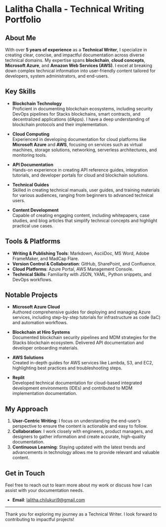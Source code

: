 # Lalitha Challa - Technical Writing Portfolio

## About Me
With over **5 years of experience** as a **Technical Writer**, I specialize in creating clear, concise, and impactful documentation across diverse technical domains. My expertise spans **blockchain**, **cloud concepts**, **Microsoft Azure**, and **Amazon Web Services (AWS)**. I excel at breaking down complex technical information into user-friendly content tailored for developers, system administrators, and end-users.

## Key Skills
- **Blockchain Technology**  
  Proficient in documenting blockchain ecosystems, including security DevOps pipelines for Stacks blockchains, smart contracts, and decentralized applications (dApps). I have a deep understanding of blockchain protocols and their implementation.

- **Cloud Computing**  
  Experienced in developing documentation for cloud platforms like **Microsoft Azure** and **AWS**, focusing on services such as virtual machines, storage solutions, networking, serverless architectures, and monitoring tools.

- **API Documentation**  
  Hands-on experience in creating API reference guides, integration tutorials, and developer portals for cloud and blockchain solutions.

- **Technical Guides**  
  Skilled in creating technical manuals, user guides, and training materials for various audiences, ranging from beginners to advanced technical users.

- **Content Development**  
  Capable of creating engaging content, including whitepapers, case studies, and blog articles that simplify technical concepts and highlight practical use cases.

## Tools & Platforms
- **Writing & Publishing Tools**: Markdown, AsciiDoc, MS Word, Adobe FrameMaker, and MadCap Flare.
- **Version Control & Collaboration**: GitHub, SharePoint, and Confluence.
- **Cloud Platforms**: Azure Portal, AWS Management Console.
- **Technical Skills**: Familiarity with JSON, YAML, Python snippets, and DevOps workflows.

## Notable Projects
- **Microsoft Azure Cloud**  
  Authored comprehensive guides for deploying and managing Azure services, including step-by-step tutorials for infrastructure as code (IaC) and automation workflows.

- **Blockchain at Hiro Systems**  
  Documented blockchain security pipelines and MDM strategies for the Stacks blockchain ecosystem. Delivered API documentation and developer onboarding materials.

- **AWS Solutions**  
  Created in-depth guides for AWS services like Lambda, S3, and EC2, highlighting best practices and troubleshooting steps.

- **Replit**  
  Developed technical documentation for cloud-based integrated development environments (IDEs) and contributed to MDM implementation documentation.

## My Approach
1. **User-Centric Writing**: I focus on understanding the end-user’s perspective to ensure the content is actionable and easy to follow.
2. **Collaboration**: I work closely with engineers, product managers, and designers to gather information and create accurate, high-quality documentation.
3. **Continuous Learning**: Staying updated with the latest trends and advancements in technology allows me to provide relevant and valuable content.

## Get in Touch
Feel free to reach out to learn more about my work or discuss how I can assist with your documentation needs.  
- **Email**: [lalitha.chilukuri9@gmail.com](mailto:lalitha.chilukuri9@gmail.com)   

---
Thank you for exploring my journey as a Technical Writer. I look forward to contributing to impactful projects!
